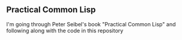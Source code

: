 ## Practical Common Lisp

I'm going through Peter Seibel's book "Practical Common Lisp" and following along with the code in
this repository
